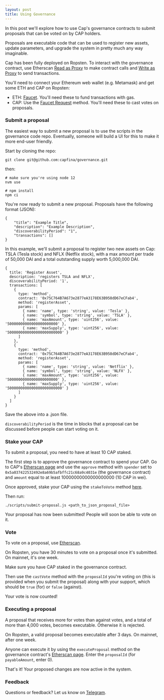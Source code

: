 ```yaml
---
layout: post
title: Using Governance
---
```


In this post we'll explore how to use Cap's governance contracts to submit proposals that can be voted on by CAP holders.

Proposals are executable code that can be used to register new assets, update parameters, and upgrade the system in pretty much any way imaginable.

Cap has been fully deployed on Ropsten. To interact with the governance contract, use Etherscan [Read as Proxy](https://ropsten.etherscan.io/address/0x5a037422532492e8a69b5afbffc21c68a9c4031e#readProxyContract) to make contract calls and [Write as Proxy](https://ropsten.etherscan.io/address/0x5a037422532492e8a69b5afbffc21c68a9c4031e#writeProxyContract) to send transactions.

You'll need to connect your Ethereum web wallet (e.g. Metamask) and get some ETH and CAP on Ropsten:

* ETH: [Faucet](https://faucet.metamask.io/). You'll need these to fund transactions with gas.
* CAP: Use the [Faucet Request](https://ropsten.etherscan.io/address/0x755d13Fd88B238fC6F585a67c54aDbd88133bb5C#writeProxyContract) method. You'll need these to cast votes on proposals.

### Submit a proposal

The easiest way to submit a new proposal is to use the scripts in the governance code repo. Eventually, someone will build a UI for this to make it more end-user friendly.

Start by cloning the repo:

```
git clone git@github.com:capfina/governance.git
```

then:

```
# make sure you're using node 12
nvm use

# npm install
npm ci
```

You're now ready to submit a new proposal. Proposals have the following format (JSON):

```
{
	"title": "Example Title",
	"description": "Example Description",
	"discoverabilityPeriod": "1",
	"transactions": []
}
```

In this example, we'll submit a proposal to register two new assets on Cap: TSLA (Tesla stock) and NFLX (Netflix stock), with a max amount per trade of 50,000 DAI and a total outstanding supply worth 5,000,000 DAI.

```
{
  title: 'Register Asset',
  description: 'registers TSLA and NFLX',
  discoverabilityPeriod: '1',
  transactions: [
    {
      type: 'method',
      contract: '0x75C764B7A673e2877eA3178E63B958dD67eCFab4',
      method: 'registerAsset',
      params: [
        { name: 'name', type: 'string', value: 'Tesla' },
        { name: 'symbol', type: 'string', value: 'TSLA' },
        { name: 'maxAmount', type: 'uint256', value: '50000000000000000000000' },
        { name: 'maxSupply', type: 'uint256', value: '5000000000000000000000000' }
      ]
    },
    {
      type: 'method',
      contract: '0x75C764B7A673e2877eA3178E63B958dD67eCFab4',
      method: 'registerAsset',
      params: [
        { name: 'name', type: 'string', value: 'Netflix' },
        { name: 'symbol', type: 'string', value: 'NLFX' },
        { name: 'maxAmount', type: 'uint256', value: '50000000000000000000000' },
        { name: 'maxSupply', type: 'uint256', value: '5000000000000000000000000' }
      ]
    }
  ]
}
```

Save the above into a .json file.

`discoverabilityPeriod` is the time in blocks that a proposal can be discussed before people can start voting on it.

### Stake your CAP

To submit a proposal, you need to have at least 10 CAP staked.

The first step is to approve the governance contract to spend your CAP. Go to CAP's [Etherscan page](https://ropsten.etherscan.io/address/0x755d13Fd88B238fC6F585a67c54aDbd88133bb5C#writeProxyContract) and use the `approve` method with `spender` set to `0x5a037422532492e8a69b5afbffc21c68a9c4031e` (the governance contract) and `amount` equal to at least 10000000000000000000 (10 CAP in wei). 

Once approved, stake your CAP using the `stakeToVote` method [here](https://ropsten.etherscan.io/address/0x5a037422532492e8a69b5afbffc21c68a9c4031e#writeProxyContract).

Then run:

```
./scripts/submit-proposal.js <path_to_json_proposal_file>
```

Your proposal has now been submitted! People will soon be able to vote on it.

### Vote

To vote on a proposal, use [Etherscan](https://ropsten.etherscan.io/address/0x5a037422532492e8a69b5afbffc21c68a9c4031e#writeProxyContract).

On Ropsten, you have 30 minutes to vote on a proposal once it's submitted. On mainnet, it's one week.

Make sure you have CAP staked in the governance contract.

Then use the `castVote` method with the `proposalId` you're voting on (this is provided when you submit the proposal) along with your support, which should be `true` (for) or `false` (against).

Your vote is now counted!

### Executing a proposal

A proposal that receives more for votes than against votes, and a total of more than 4,000 votes, becomes executable. Otherwise it is rejected.

On Ropsten, a valid proposal becomes executable after 3 days. On mainnet, after one week.

Anyone can execute it by using the `executeProposal` method on the governance contract's [Etherscan page](https://ropsten.etherscan.io/address/0x5a037422532492e8a69b5afbffc21c68a9c4031e#writeProxyContract). Enter the `proposalId` (for `payableAmount`, enter 0).

That's it! Your proposed changes are now active in the system.

### Feedback

Questions or feedback? Let us know on [Telegram](https://t.me/capfin).